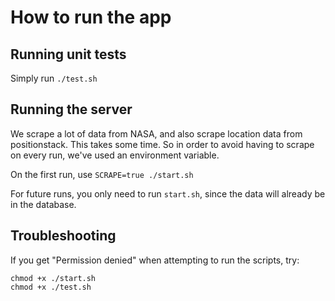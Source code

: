 # How to run the app

## Running unit tests

Simply run `./test.sh`

## Running the server

We scrape a lot of data from NASA, and also scrape location data from positionstack. This takes some time. So in order to avoid having to scrape on every run, we've used an environment variable.

On the first run, use
`SCRAPE=true ./start.sh`

For future runs, you only need to run `start.sh`, since the data will already be in the database.

## Troubleshooting

If you get "Permission denied" when attempting to run the scripts, try:
```
chmod +x ./start.sh
chmod +x ./test.sh
```

